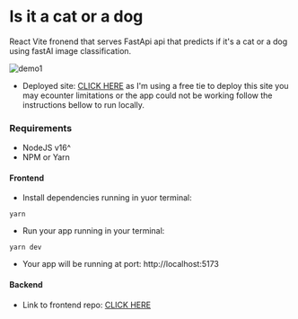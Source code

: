 # Is it a cat or a dog

React Vite fronend that serves FastApi api that predicts if it's a cat or a dog using fastAI image classification.

![demo1](https://user-images.githubusercontent.com/52054459/224771687-2ed97135-8669-4775-a81b-e1097fd26500.gif)

- Deployed site: <a href="https://leafy-elf-2f1dcb.netlify.app">CLICK HERE</a> as 
  I'm using a free tie to deploy this site you may ecounter limitations or the app
  could not be working follow the instructions bellow to run locally.

### Requirements

- NodeJS v16^
- NPM or Yarn

#### Frontend

- Install dependencies running in yuor terminal:

<code>yarn</code> 

- Run your app running in your terminal:

<code>yarn dev</code>

- Your app will be running at port: http://localhost:5173

#### Backend

- Link to frontend repo: <a href="https://github.com/diebraga/is_dog_machine_learning">CLICK HERE</a>


